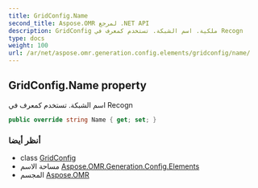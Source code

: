 ```yaml
---
title: GridConfig.Name
second_title: Aspose.OMR لمرجع .NET API
description: GridConfig ملكية. اسم الشبكة. تستخدم كمعرف في Recogn
type: docs
weight: 100
url: /ar/net/aspose.omr.generation.config.elements/gridconfig/name/
---
```

## GridConfig.Name property

اسم الشبكة. تستخدم كمعرف في Recogn

```csharp
public override string Name { get; set; }
```

### أنظر أيضا

* class [GridConfig](../)
* مساحة الاسم [Aspose.OMR.Generation.Config.Elements](../../gridconfig/)
* المجسم [Aspose.OMR](../../../)


